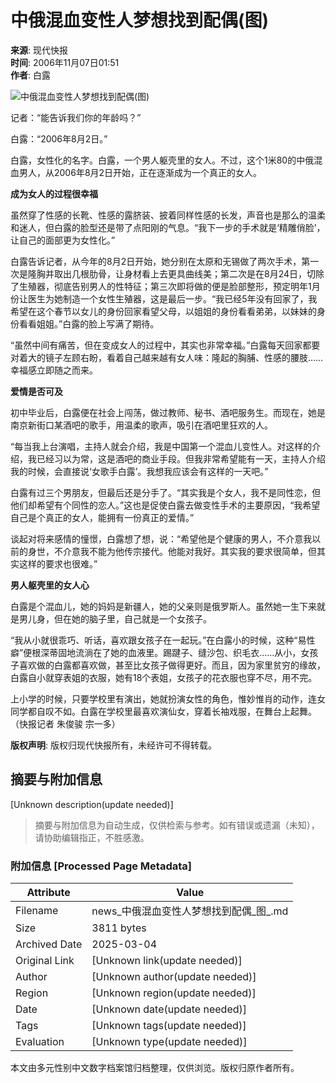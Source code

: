 # 中俄混血变性人梦想找到配偶(图)

**来源**: 现代快报  
**时间**: 2006年11月07日01:51  
**作者**: 白露  

![中俄混血变性人梦想找到配偶(图)](http://image2.sina.com.cn/dy/s/2006-11-07/U868P1T1D11441546F21DT20061107102112.jpg)

记者：“能告诉我们你的年龄吗？”

白露：“2006年8月2日。”

白露，女性化的名字。白露，一个男人躯壳里的女人。不过，这个1米80的中俄混血男人，从2006年8月2日开始，正在逐渐成为一个真正的女人。

**成为女人的过程很幸福**

虽然穿了性感的长靴、性感的露脐装、披着同样性感的长发，声音也是那么的温柔和迷人，但白露的脸型还是带了点阳刚的气息。“我下一步的手术就是‘精雕俏脸’，让自己的面部更为女性化。”

白露告诉记者，从今年的8月2日开始，她分别在太原和无锡做了两次手术，第一次是隆胸并取出几根肋骨，让身材看上去更具曲线美；第二次是在8月24日，切除了生殖器，彻底告别男人的性特征；第三次即将做的便是脸部整形，预定明年1月份让医生为她制造一个女性生殖器，这是最后一步。“我已经5年没有回家了，我希望在这个春节以女儿的身份回家看望父母，以姐姐的身份看看弟弟，以妹妹的身份看看姐姐。”白露的脸上写满了期待。

“虽然中间有痛苦，但在变成女人的过程中，其实也非常幸福。”白露每天回家都要对着大的镜子左顾右盼，看着自己越来越有女人味：隆起的胸脯、性感的腰肢……幸福感立即随之而来。

**爱情是否可及**

初中毕业后，白露便在社会上闯荡，做过教师、秘书、酒吧服务生。而现在，她是南京新街口某酒吧的歌手，用温柔的歌声，吸引在酒吧里狂欢的人。

“每当我上台演唱，主持人就会介绍，我是中国第一个混血儿变性人。对这样的介绍，我已经习以为常，这是酒吧的商业手段。但我非常希望能有一天，主持人介绍我的时候，会直接说‘女歌手白露’。我想我应该会有这样的一天吧。”

白露有过三个男朋友，但最后还是分手了。“其实我是个女人，我不是同性恋，但他们却希望有个同性的恋人。”这也是促使白露去做变性手术的主要原因，“我希望自己是个真正的女人，能拥有一份真正的爱情。”

谈起对将来感情的憧憬，白露想了想，说：“希望他是个健康的男人，不介意我以前的身世，不介意我不能为他传宗接代。他能对我好。其实我的要求很简单，但其实这样的要求也很难。” 

**男人躯壳里的女人心**

白露是个混血儿，她的妈妈是新疆人，她的父亲则是俄罗斯人。虽然她一生下来就是男儿身，但在她的脑子里，自己就是一个女孩子。

“我从小就很乖巧、听话，喜欢跟女孩子在一起玩。”在白露小的时候，这种“易性癖”便根深蒂固地流淌在了她的血液里。踢踺子、缝沙包、织毛衣……从小，女孩子喜欢做的白露都喜欢做，甚至比女孩子做得更好。而且，因为家里贫穷的缘故，白露自小就穿表姐的衣服，她有18个表姐，女孩子的花衣服也穿不尽，用不完。

上小学的时候，只要学校里有演出，她就扮演女性的角色，惟妙惟肖的动作，连女同学都自叹不如。白露在学校里最喜欢演仙女，穿着长袖戏服，在舞台上起舞。（快报记者 朱俊骏 宗一多）

**版权声明**: 版权归现代快报所有，未经许可不得转载。
<!-- tcd_original_link https://news.sina.com.cn/s/2006-11-07/015110428615s.shtml -->


## 摘要与附加信息

<!-- tcd_abstract -->
[Unknown description(update needed)]
<!-- tcd_abstract_end -->

> 摘要与附加信息为自动生成，仅供检索与参考。如有错误或遗漏（未知），请协助编辑指正，不胜感激。

### 附加信息 [Processed Page Metadata]

| Attribute       | Value                                  |
|-----------------|----------------------------------------|
| Filename        | news_中俄混血变性人梦想找到配偶_图_.md                             |
| Size            | 3811 bytes                           |
| Archived Date   | 2025-03-04                             |
| Original Link   | [Unknown link(update needed)]                       |
| Author          | [Unknown author(update needed)]                               |
| Region          | [Unknown region(update needed)]                               |
| Date            | [Unknown date(update needed)]                                 |
| Tags            | [Unknown tags(update needed)]                                 |
| Evaluation            | [Unknown type(update needed)]                                 |
<!-- tcd_table_end -->

本文由多元性别中文数字档案馆归档整理，仅供浏览。版权归原作者所有。
